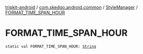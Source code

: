 [tripkit-android](../../index.md) / [com.skedgo.android.common](../index.md) / [StyleManager](index.md) / [FORMAT_TIME_SPAN_HOUR](./-f-o-r-m-a-t_-t-i-m-e_-s-p-a-n_-h-o-u-r.md)

# FORMAT_TIME_SPAN_HOUR

`static val FORMAT_TIME_SPAN_HOUR: `[`String`](https://kotlinlang.org/api/latest/jvm/stdlib/kotlin/-string/index.html)